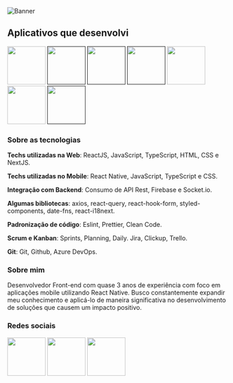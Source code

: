 <img src="https://i.imgur.com/fopCE2d.png" alt="Banner">

## Aplicativos que desenvolvi

<div>
  <a target="_blank" title="Lion Tax - Imposto de renda" href="https://lion.tax/"><img width="87" src="https://i.imgur.com/Otav50H.png"></a>
  <a title="CSD Real - Relacionamentos" href=""><img width="87" src="https://i.imgur.com/oroROu0.png"></a>
  <a title="Airsoft Commander - Equipes e eventos" href=""><img width="87" src="https://i.imgur.com/qGODwHW.png"></a>
  <a title="ARJ - Administração Judicial" href=""><img width="87" src="https://i.imgur.com/DjLMmR8.png"></a>
  <a title="Begrato - Rede social de turismo" href="https://www.begrato.com/"><img width="87" src="https://i.imgur.com/ygrf4XY.png"></a>
  <a title="Cami - Carretos e mudanças" href="https://camionline.com.br/"><img width="87" src="https://i.imgur.com/8NpANaN.png"></a>
  <a title="Capt Data - Amostras de solo" href=""><img width="87" src="https://i.imgur.com/TfgDrNA.png"></a>
</div>

### Sobre as tecnologias

**Techs utilizadas na Web**: ReactJS, JavaScript, TypeScript, HTML, CSS e NextJS.

**Techs utilizadas no Mobile**: React Native, JavaScript, TypeScript e CSS.

**Integração com Backend**: Consumo de API Rest, Firebase e Socket.io.

**Algumas bibliotecas**: axios, react-query, react-hook-form, styled-components, date-fns, react-i18next.

**Padronização de código**: Eslint, Prettier, Clean Code.

**Scrum e Kanban**: Sprints, Planning, Daily. Jira, Clickup, Trello.

**Git**: Git, Github, Azure DevOps.

### Sobre mim

Desenvolvedor Front-end com quase 3 anos de experiência com foco em aplicações mobile utilizando React Native. Busco constantemente expandir meu conhecimento e aplicá-lo de maneira significativa no desenvolvimento de soluções que causem um impacto positivo.

### Redes sociais
<div>
  <a href="https://www.linkedin.com/in/sammer-duarte"><img width="87" src="https://i.imgur.com/uCvS3jJ.png"></a>
  <a href="https://api.whatsapp.com/send/?phone=5511957149860&text&type=phone_number&app_absent=0"><img width="87" src="https://i.imgur.com/aiEU1FD.png"></a> 
  <a href="https://discordapp.com/users/Sammer+Duarte#0793"><img width="87" src="https://i.imgur.com/yhOF8JB.png"></a>
</div> 

